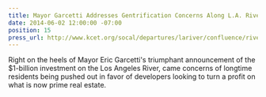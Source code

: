 ```yaml
---
title: Mayor Garcetti Addresses Gentrification Concerns Along L.A. River, KCET
date: 2014-06-02 12:00:00 -07:00
position: 15
press_url: http://www.kcet.org/socal/departures/lariver/confluence/river-notes/mayor-garcetti-addresses-gentrification-concerns-along-la-river.html
---
```


Right on the heels of Mayor Eric Garcetti's triumphant announcement of the $1-billion investment on the Los Angeles River, came concerns of longtime residents being pushed out in favor of developers looking to turn a profit on what is now prime real estate.
